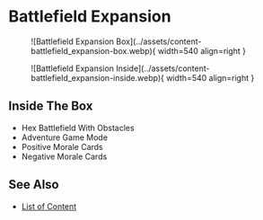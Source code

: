 # Battlefield Expansion

<figure markdown="span">
	![Battlefield Expansion Box](../assets/content-battlefield_expansion-box.webp){ width=540 align=right }
</figure>
<figure markdown="span">
	![Battlefield Expansion Inside](../assets/content-battlefield_expansion-inside.webp){ width=540 align=right }
</figure>


## Inside The Box

- Hex Battlefield With Obstacles
- Adventure Game Mode
- Positive Morale Cards
- Negative Morale Cards


## See Also

- [List of Content](index.md)

